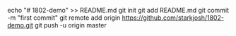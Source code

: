 echo "# 1802-demo" >> README.md
git init
git add README.md
git commit -m "first commit"
git remote add origin https://github.com/starkjosh/1802-demo.git
git push -u origin master
